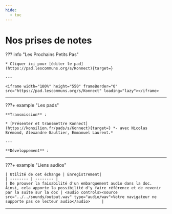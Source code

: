 ```yaml
---
hide:
  - toc
---
```


# Nos prises de notes


??? info "Les Prochains Petits Pas"

    * Cliquer ici pour [éditer le pad](https://pad.lescommuns.org/s/Konnect){target=}
    
    ---

    <iframe width="100%" height="550" frameBorder="0" src="https://pad.lescommuns.org/s/Konnect" loading="lazy"></iframe>

---

???+ example "Les pads"


    
    **Transmission** :

    * [Présenter et transmettre Konnect](https://konsilion.fr/pads/s/Konnect){target=} *- avec Nicolas Brémond, Alexandre Gaultier, Emmanuel Laurent.*
    
    ---
    
    **Développement** :


   

---
???+ example "Liens audios"

    | Utilité de cet échange | Enregistrement| 
    | -------- | -------- | 
    | De prouver la faisabilité d'un embarquement audio dans la doc. Ainsi, cela apporte la possibilité d'y faire référence et de revenir par la suite sur la doc | <audio controls><source src="../../sounds/output.wav" type="audio/wav">Votre navigateur ne supporte pas ce lecteur audio</audio>     |
---

<style>
  .md-content__button {
    display: none;
  }
</style>